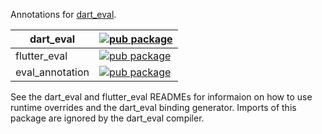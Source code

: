 Annotations for [dart_eval](https://pub.dartlang.org/packages/dart_eval).

| dart_eval    | [![pub package](https://img.shields.io/pub/v/dart_eval.svg?label=dart_eval&color=teal)](https://pub.dev/packages/dart_eval)          |
| ------------ | ------------------------------------------------------------------------------------------------------------------------------------ |
| flutter_eval | [![pub package](https://img.shields.io/pub/v/flutter_eval.svg?label=flutter_eval&color=blue)](https://pub.dev/packages/flutter_eval) |
| eval_annotation | [![pub package](https://img.shields.io/pub/v/eval_annotation.svg?label=eval_annotation&color=orange)](https://pub.dev/packages/eval_annotation) |

See the dart_eval and flutter_eval READMEs for informaion on how to use
runtime overrides and the dart_eval binding generator.
Imports of this package are ignored by the dart_eval compiler.